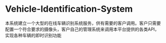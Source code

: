 # Vehicle-Identification-System
本系统建立一个大型的在线车辆识别系统服务，供有需要的客户调用。客户只需要配置一个符合要求的摄像头，客户自己的管理系统来调用本平台提供的各类API，实现各种车辆的即时识别功能
